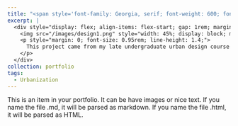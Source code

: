 ```yaml
---
title: "<span style='font-family: Georgia, serif; font-weight: 600; font-size: 1.75rem;'>The Idyllic City of the Future</span>"
excerpt: |
  <div style="display: flex; align-items: flex-start; gap: 1rem; margin-top: 1.5rem;">
    <img src="/images/design1.png" style="width: 45%; display: block; margin: 0;" />
    <p style="margin: 0; font-size: 0.95rem; line-height: 1.4;">
      This project came from my late undergraduate urban design course and was done in collaboration with a friend. Although we all seem to lack the expressiveness of design (because we have since left the field of design), this urban design project contains our vision of the future of life, especially after the world has experienced that epidemic, how will the way of life of human beings begin to change...
    </p>
  </div>
collection: portfolio
tags:
  - Urbanization
---
```


This is an item in your portfolio. It can be have images or nice text. If you name the file .md, it will be parsed as markdown. If you name the file .html, it will be parsed as HTML. 

